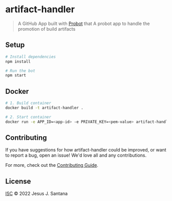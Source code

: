 # artifact-handler

> A GitHub App built with [Probot](https://github.com/probot/probot) that A probot app to handle the promotion of build artifacts

## Setup

```sh
# Install dependencies
npm install

# Run the bot
npm start
```

## Docker

```sh
# 1. Build container
docker build -t artifact-handler .

# 2. Start container
docker run -e APP_ID=<app-id> -e PRIVATE_KEY=<pem-value> artifact-handler
```

## Contributing

If you have suggestions for how artifact-handler could be improved, or want to report a bug, open an issue! We'd love all and any contributions.

For more, check out the [Contributing Guide](CONTRIBUTING.md).

## License

[ISC](LICENSE) © 2022 Jesus J. Santana
